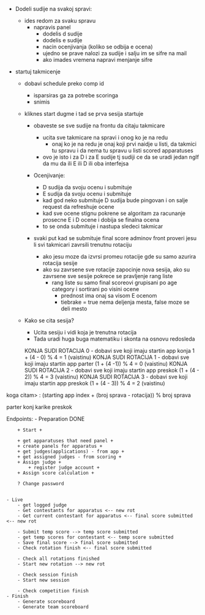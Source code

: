 - Dodeli sudije na svakoj spravi:
    - ides redom za svaku spravu
        - napravis panel 
            - dodelis d sudije
            - dodelis e sudije
            - nacin ocenjivanja (koliko se odbija e ocena)
            - ujedno se prave nalozi za sudije i salju im se sifre na mail
            - ako imades vremena napravi menjanje sifre

- startuj takmicenje
    - dobavi schedule preko comp id 
        - isparsiras ga za potrebe scoringa
        - snimis
    - kliknes start dugme i tad se prva sesija startuje
        - obaveste se sve sudije na frontu da citaju takmicare
            - ucita sve takmicare na spravi i onog ko je na redu
                - onaj ko je na redu je onaj koji prvi naidje u listi, da takmici tu spravu i da nema tu spravu u listi scored apparatuses
            - ovo je isto i za D i za E sudije tj sudiji ce da se uradi jedan ngIf da mu da ili E ili D ili oba interfejsa 

        - Ocenjivanje:
            - D sudija da svoju ocenu i submituje
            - E sudija da svoju ocenu i submituje
            - kad god neko submituje D sudija bude pingovan i on salje request da refreshuje ocene
            - kad sve ocene stignu pokrene se algoritam za racunanje prosecne E i D ocene i dobija se finalna ocena
            - to se onda submituje i nastupa sledeci takmicar

        - svaki put kad se submituje final score adminov front proveri jesu li svi takmicari zavrsili trenutnu rotaciju
            - ako jesu moze da izvrsi promeu rotacije gde su samo azurira rotacija sesije
            - ako su zavrsene sve rotacije zapocinje nova sesija, ako su zavrsene sve sesije pokrece se pravljenje rang liste
                - rang liste su samo final scoreovi grupisani po age category i sortirani po visini ocene
                    - prednost ima onaj sa visom E ocenom
                    - tiebrake = true nema deljenja mesta, false moze se deli mesto 



    - Kako se cita sesija?
        - Ucita sesiju i vidi koja je trenutna rotacija
        - Tada uradi huga buga matematiku i skonta na osnovu redosleda  

        KONJA SUDI ROTACIJA 0 - dobavi sve koji imaju startin app konja 1 + (4 - 0) % 4  = 1 (vaistinu)
        KONJA SUDI ROTACIJA 1 - dobavi sve koji imaju startin app parter (1 + (4 -1)) % 4 = 0 (vaistinu) 
        KONJA SUDI ROTACIJA 2 - dobavi sve koji imaju startin app preskok (1 + (4 - 2)) % 4 = 3 (vaistinu)
        KONJA SUDI ROTACIJA 3 - dobavi sve koji imaju startin app preskok (1 + (4 - 3)) % 4 = 2 (vaistinu)

koga citam> : (starting app index + (broj sprava -  rotacija)) % broj sprava

parter konj karike preskok






Endpoints:
    - Preparation DONE

        + Start + 

        + get apparatuses that need panel +
        + create panels for apparatus +
        + get judges(applications) - from app +
        + get assigned judges - from scoring +
        + Assign judge +
            + register judge account +
        + Assign score calculation +

        ? Change password


    - Live
        - get logged judge
        - Get contestants for apparatus <-- new rot
        - Get current contestant for apparatus <-- final score submitted <-- new rot

        - Submit temp score --> temp score submitted
        - get temp scores for contestant <-- temp score submitted
        - Save final score --> final score submitted
        - Check rotation finish <-- final score submitted
        
        - Check all rotations finished
        - Start new rotation --> new rot

        - Check session finish
        - Start new session

        - Check competition finish
    - Finish
        - Generate scoreboard
        - Generate team scoreboard
